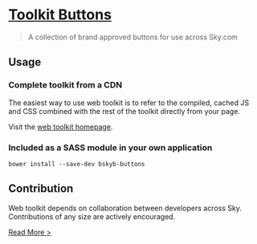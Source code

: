 [Toolkit Buttons](http://skyglobal.github.io/toolkit-buttons/) 
========================

> A collection of brand approved buttons for use across Sky.com

## Usage

### Complete toolkit from a CDN

The easiest way to use web toolkit is to refer to the compiled, cached JS and CSS combined with the rest of the toolkit directly from your page.

Visit the [web toolkit homepage](http://skyglobal.github.io/web-toolkit).


### Included as a SASS module in your own application

`bower install --save-dev bskyb-buttons`

## Contribution

Web toolkit depends on collaboration between developers across Sky. Contributions of any size are actively encouraged.

[Read More >](CONTRIBUTING.md)
